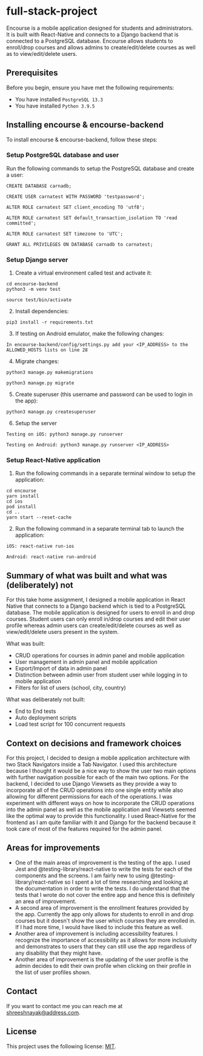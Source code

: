 # full-stack-project

Encourse is a mobile application designed for students and administrators. It is built with React-Native and connects to a Django backend that is connected to a PostgreSQL database. Encourse allows students to enroll/drop courses and allows admins to create/edit/delete courses as well as to view/edit/delete users.

## Prerequisites

Before you begin, ensure you have met the following requirements:
* You have installed `PostgreSQL 13.3`
* You have installed `Python 3.9.5`

## Installing encourse & encourse-backend

To install encourse & encourse-backend, follow these steps:

### Setup PostgreSQL database and user
Run the following commands to setup the PostgreSQL database and create a user:
```
CREATE DATABASE carnadb;

CREATE USER carnatest WITH PASSWORD 'testpassword';

ALTER ROLE carnatest SET client_encoding TO 'utf8';

ALTER ROLE carnatest SET default_transaction_isolation TO 'read committed';

ALTER ROLE carnatest SET timezone to 'UTC';

GRANT ALL PRIVILEGES ON DATABASE carnadb to carnatest;
```

### Setup Django server
1. Create a virtual environment called test and activate it:
```
cd encourse-backend
python3 -m venv test

source test/bin/activate
```
2. Install dependencies:
```
pip3 install -r requirements.txt
```
3. If testing on Android emulator, make the following changes:
```
In encourse-backend/config/settings.py add your <IP_ADDRESS> to the ALLOWED_HOSTS lists on line 28
```
4. Migrate changes:
```
python3 manage.py makemigrations

python3 manage.py migrate
```
5. Create superuser (this username and password can be used to login in the app):
```
python3 manage.py createsuperuser
```
6. Setup the server
```
Testing on iOS: python3 manage.py runserver

Testing on Android: python3 manage.py runserver <IP_ADDRESS>
```

### Setup React-Native application
1. Run the following commands in a separate terminal window to setup the application:
```
cd encourse
yarn install
cd ios
pod install
cd ..
yarn start --reset-cache
```
2. Run the following command in a separate terminal tab to launch the application:
```
iOS: react-native run-ios

Android: react-native run-android
```

## Summary of what was built and what was (deliberately) not
For this take home assignment, I designed a mobile application in React Native that connects to a Django backend which is tied to a PostgreSQL database. The mobile application is designed for users to enroll in and drop courses. Student users can only enroll in/drop courses and edit their user profile whereas admin users can create/edit/delete courses as well as view/edit/delete users present in the system.

What was built:
- CRUD operations for courses in admin panel and mobile application
- User management in admin panel and mobile application
- Export/Import of data in admin panel
- Distinction between admin user from student user while logging in to mobile application
- Filters for list of users (school, city, country)

What was deliberately not built:
- End to End tests
- Auto deployment scripts
- Load test script for 100 concurrent requests

## Context on decisions and framework choices
For this project, I decided to design a mobile application architecture with two Stack Navigators inside a Tab Navigator. I used this architecture because I thought it would be a nice way to show the user two main options with further navigation possible for each of the main two options. For the backend, I decided to use Django Viewsets as they provide a way to incorporate all of the CRUD operations into one single entity while also allowing for different permissions for each of the operations. I was experiment with different ways on how to incorporate the CRUD operations into the admin panel as well as the mobile application and Viewsets seemed like the optimal way to provide this functionality. I used React-Native for the frontend as I am quite familiar with it and Django for the backend because it took care of most of the features required for the admin panel. 

## Areas for improvements
- One of the main areas of improvement is the testing of the app. I used Jest and @testing-library/react-native to write the tests for each of the components and the screens. I am fairly new to using @testing-library/react-native so I spent a lot of time researching and looking at the documentation in order to write the tests. I do understand that the tests that I wrote do not cover the entire app and hence this is definitely an area of improvement.
- A second area of improvement is the enrollment features provided by the app. Currently the app only allows for students to enroll in and drop courses but it doesn't show the user which courses they are enrolled in. If I had more time, I would have liked to include this feature as well.
- Another area of improvement is including accessibility features. I recognize the importance of accessibility as it allows for more inclusivity and demonstrates to users that they can still use the app regardless of any disability that they might have.
- Another area of improvement is the updating of the user profile is the admin decides to edit their own profile when clicking on their profile in the list of user profiles shown.

## Contact

If you want to contact me you can reach me at <shreeshnayak@address.com>.

## License

This project uses the following license: [MIT](https://opensource.org/licenses/MIT).
